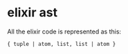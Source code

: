 # elixir ast
All the elixir code is represented as this:

```
{ tuple | atom, list, list | atom }
```

